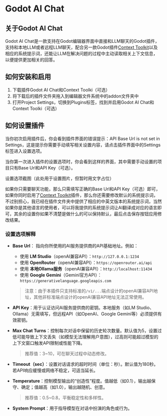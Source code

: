 # Godot AI Chat

## 关于Godot AI Chat
Godot AI Chat是一款支持在Godot编辑器界面中直接和LLM聊天的Godot插件，支持和本地LLM或者远程LLM聊天，配合另一款Godot插件[Context Toolkit](https://github.com/snougo/Context-Toolkit)以及相应的系统提示词，还能让LLM在解决问题的过程中主动读取相关上下文信息，以便提供更加相关的回答。

## 如何安装和启用
1. 下载插件Godot AI Chat和Context Toolki（可选）
2. 将下载后的插件文件夹拖入到编辑器文件系统中的addon文件夹中
3. 打开Project Settings，切换到Plugins标签，找到并启用Godot AI Chat和Context Toolki（可选）

## 如何设置插件
当你初次启用插件后，你会看到插件界面的错误提示：API Base Url is not set in Settings，这是提示你需要手动填写相关设置内容，请点击插件界面中的Settings标签进入设置选项。

当你第一次进入插件的设置选项时，你会看到这样的界面，其中需要手动设置的项目只有Base Url和API Key（可选）。

设置选项截图（此处用于设置图片，但暂时用文字占位）

如果你只需要聊天功能，那么只需填写正确的Base Url和API Key（可选）即可，如果你同时启用了[Context Toolkit](https://github.com/snougo/Context-Toolkit)插件，那么你还需要修改默认的系统提示词，不过别担心，我已经在插件文件夹中提供了相应的中英文版本的系统提示词，当然如果你是其他语言的使用者，可以将我提供的系统提示词让AI翻译成对应的语言即可，其余的设置你如果不清楚是做什么的可以保持默认，最后点击保存按钮应用修改结果。

### 设置选项解释

- **Base Url**：
指向你所使用的AI服务提供商的API基础地址。例如：
  - 使用 **LM Studio**（openAI兼容API）：`http://127.0.0.1:1234`
  - 使用 **OpenRouter**（openAI兼容API）：`https://openrouter.ai/api`
  - 使用 **本地Ollama服务**（openAI兼容API）：`http://localhost:11434`
  - 使用 **Google Gemini**（Gemini官方API）：`https://generativelanguage.googleapis.com`
  > 注意：由于本插件只支持标准的`/v1/...`端点设计的openAI兼容API地址，其他非标准端点设计的openAI兼容API地址无法正常使用。

- **API Key**：用于认证访问AI服务提供商的密钥。本地服务（如LM Studio、Ollama）无需填写，但远程API（如OpenAI、Google Gemini等）必须提供有效密钥。

- **Max Chat Turns**：控制每次对话中保留的历史轮次数量。默认值为5，设置过低可能导致上下文丢失（如模型无法理解用户意图），过高则可能超过模型的上下文窗口触发API限制或性能下降。  
  > 推荐值：3~10，可在聊天过程中动态修改。

- **Timeout（sec）**：设置对话请求的超时时间（单位：秒）。默认值为180秒。若API响应缓慢或网络不稳定，可适当延长。

- **Temperature**：控制模型输出的“创造性”程度。值越低（如0.1），输出越保守、确定；值越高（如1.0），输出越随机、创意。  
  > 推荐值：0.5~0.8，平衡稳定性和多样性。

- **System Prompt**：用于指导模型在对话中扮演的角色或行为。

